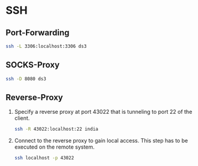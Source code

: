 # SSH

## Port-Forwarding

```bash
ssh -L 3306:localhost:3306 ds3
```

## SOCKS-Proxy

```bash
ssh -D 8080 ds3
```

## Reverse-Proxy

1.	Specify a reverse proxy at port 43022
	that is tunneling to port 22 of the client.

	```bash
	ssh -R 43022:localhost:22 india
	```

2.	Connect to the reverse proxy to gain local access.
	This step has to be executed on the remote system.

	```bash
	ssh localhost -p 43022
	```

